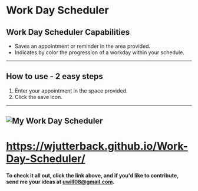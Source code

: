# Work Day Scheduler

## Work Day Scheduler Capabilities

- Saves an appointment or reminder in the area provided.
- Indicates by color the progression of a workday within your schedule.

---

## How to use - 2 easy steps

1. Enter your appointment in the space provided.
2. Click the save icon.

---

## ![My Work Day Scheduler](/assets/img/schedule.bmp)

# https://wjutterback.github.io/Work-Day-Scheduler/

#### To check it all out, click the link above, and if you'd like to contribute, send me your ideas at uwill08@gmail.com.
